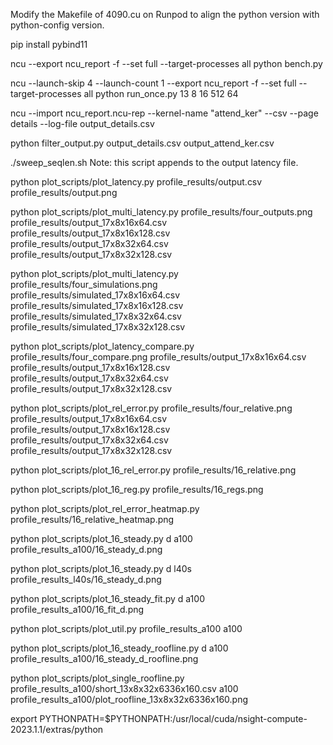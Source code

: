 Modify the Makefile of 4090.cu on Runpod to align the python version with python-config version.

pip install pybind11

ncu --export ncu_report -f --set full --target-processes all python bench.py

ncu --launch-skip 4 --launch-count 1 --export ncu_report -f --set full --target-processes all python run_once.py 13 8 16 512 64

ncu --import ncu_report.ncu-rep --kernel-name "attend_ker" --csv --page details --log-file output_details.csv

python filter_output.py output_details.csv output_attend_ker.csv

./sweep_seqlen.sh
Note: this script appends to the output latency file.

python plot_scripts/plot_latency.py profile_results/output.csv profile_results/output.png

python plot_scripts/plot_multi_latency.py profile_results/four_outputs.png profile_results/output_17x8x16x64.csv profile_results/output_17x8x16x128.csv profile_results/output_17x8x32x64.csv profile_results/output_17x8x32x128.csv

python plot_scripts/plot_multi_latency.py profile_results/four_simulations.png profile_results/simulated_17x8x16x64.csv profile_results/simulated_17x8x16x128.csv profile_results/simulated_17x8x32x64.csv profile_results/simulated_17x8x32x128.csv

python plot_scripts/plot_latency_compare.py profile_results/four_compare.png profile_results/output_17x8x16x64.csv profile_results/output_17x8x16x128.csv profile_results/output_17x8x32x64.csv profile_results/output_17x8x32x128.csv

python plot_scripts/plot_rel_error.py profile_results/four_relative.png profile_results/output_17x8x16x64.csv profile_results/output_17x8x16x128.csv profile_results/output_17x8x32x64.csv profile_results/output_17x8x32x128.csv

python plot_scripts/plot_16_rel_error.py profile_results/16_relative.png

python plot_scripts/plot_16_reg.py profile_results/16_regs.png

python plot_scripts/plot_rel_error_heatmap.py profile_results/16_relative_heatmap.png

python plot_scripts/plot_16_steady.py d a100 profile_results_a100/16_steady_d.png

python plot_scripts/plot_16_steady.py d l40s profile_results_l40s/16_steady_d.png

python plot_scripts/plot_16_steady_fit.py d a100 profile_results_a100/16_fit_d.png

python plot_scripts/plot_util.py profile_results_a100 a100

python plot_scripts/plot_16_steady_roofline.py d a100 profile_results_a100/16_steady_d_roofline.png

python plot_scripts/plot_single_roofline.py profile_results_a100/short_13x8x32x6336x160.csv a100 profile_results_a100/plot_roofline_13x8x32x6336x160.png

export PYTHONPATH=$PYTHONPATH:/usr/local/cuda/nsight-compute-2023.1.1/extras/python